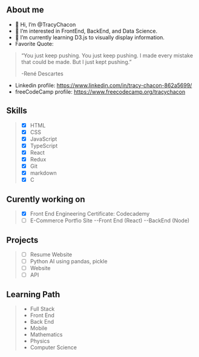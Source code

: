 ## About me
- 👋 Hi, I’m @TracyChacon
- 👀 I’m interested in FrontEnd, BackEnd, and Data Science.
- 🌱 I’m currently learning D3.js to visually display information.
- Favorite Quote: 
> “You just keep pushing. You just keep pushing. I made every mistake that could be made. But I just kept pushing.”
> 
>  -René Descartes
*  Linkedin profile: https://www.linkedin.com/in/tracy-chacon-862a5699/
*  freeCodeCamp profile: https://www.freecodecamp.org/tracychacon


 ## Skills
> - [X] HTML
> - [X] CSS
> - [X] JavaScript
> - [X] TypeScript
> - [X] React
> - [X] Redux
> - [X] Git
> - [X] markdown
> - [X] C
## Curently working on
> - [X] Front End Engineering Certificate: Codecademy
> - [ ] E-Commerce Portfio Site --Front End (React) --BackEnd (Node)
## Projects
> - [ ] Resume Website
> - [ ] Python AI using pandas, pickle
> - [ ] Website
> - [ ] API
## Learning Path
> - Full Stack
 > - Front End
 > - Back End
> - Mobile
> - Mathematics
> - Physics
> - Computer Science 


